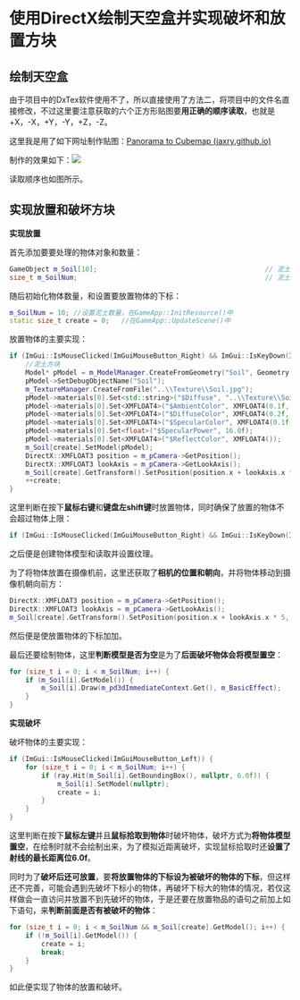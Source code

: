 # 使用DirectX绘制天空盒并实现破坏和放置方块

## 绘制天空盒

由于项目中的DxTex软件使用不了，所以直接使用了方法二，将项目中的文件名直接修改，不过这里要注意获取的六个正方形贴图要**用正确的顺序读取**，也就是+X，-X，+Y，-Y，+Z，-Z。

这里我是用了如下网址制作贴图：[Panorama to Cubemap (jaxry.github.io)](https://jaxry.github.io/panorama-to-cubemap/)

制作的效果如下：![](https://img2024.cnblogs.com/blog/3406761/202404/3406761-20240411225725252-960031312.png)

读取顺序也如图所示。

## 实现放置和破坏方块

**实现放置**

首先添加要要处理的物体对象和数量：
```c++
GameObject m_Soil[10];                                          // 泥土
size_t m_SoilNum;                                  		        // 泥土数量
```

随后初始化物体数量，和设置要放置物体的下标：
```C++
m_SoilNum = 10;	//设置泥土数量，在GameApp::InitResource()中
static size_t create = 0;	//在GameApp::UpdateScene()中
```

放置物体的主要实现：
```c++
if (ImGui::IsMouseClicked(ImGuiMouseButton_Right) && ImGui::IsKeyDown(ImGuiKey_LeftShift) && create < m_SoilNum) {
    //泥土方块
    Model* pModel = m_ModelManager.CreateFromGeometry("Soil", Geometry::CreateBox(2.0f, 2.0f, 2.0f));
    pModel->SetDebugObjectName("Soil");
    m_TextureManager.CreateFromFile("..\\Texture\\Soil.jpg");
    pModel->materials[0].Set<std::string>("$Diffuse", "..\\Texture\\Soil.jpg");
    pModel->materials[0].Set<XMFLOAT4>("$AmbientColor", XMFLOAT4(0.1f, 0.1f, 0.1f, 1.0f));
    pModel->materials[0].Set<XMFLOAT4>("$DiffuseColor", XMFLOAT4(0.2f, 0.2f, 0.2f, 1.0f));
    pModel->materials[0].Set<XMFLOAT4>("$SpecularColor", XMFLOAT4(0.1f, 0.1f, 0.1f, 1.0f));
    pModel->materials[0].Set<float>("$SpecularPower", 16.0f);
    pModel->materials[0].Set<XMFLOAT4>("$ReflectColor", XMFLOAT4());
    m_Soil[create].SetModel(pModel);
    DirectX::XMFLOAT3 position = m_pCamera->GetPosition();
    DirectX::XMFLOAT3 lookAxis = m_pCamera->GetLookAxis();
    m_Soil[create].GetTransform().SetPosition(position.x + lookAxis.x * 5, position.y + lookAxis.y * 5, position.z + lookAxis.z * 5);
    ++create;
}
```

这里判断在按下**鼠标右键**和**键盘左shift键**时放置物体，同时确保了放置的物体不会超过物体上限：

```c++
if (ImGui::IsMouseClicked(ImGuiMouseButton_Right) && ImGui::IsKeyDown(ImGuiKey_LeftShift) && create < m_SoilNum)
```

之后便是创建物体模型和读取并设置纹理。

为了将物体放置在摄像机前，这里还获取了**相机的位置和朝向**，并将物体移动到摄像机朝向前方：
```c++
DirectX::XMFLOAT3 position = m_pCamera->GetPosition();
DirectX::XMFLOAT3 lookAxis = m_pCamera->GetLookAxis();
m_Soil[create].GetTransform().SetPosition(position.x + lookAxis.x * 5, position.y + lookAxis.y * 5, position.z + lookAxis.z * 5);
```

然后便是使放置物体的下标加加。

最后还要绘制物体，这里**判断模型是否为空**是为了**后面破坏物体会将模型置空**：
```c++
for (size_t i = 0; i < m_SoilNum; i++) {
    if (m_Soil[i].GetModel()) {
        m_Soil[i].Draw(m_pd3dImmediateContext.Get(), m_BasicEffect);
    }
}
```

**实现破坏**

破坏物体的主要实现：
```c++
if (ImGui::IsMouseClicked(ImGuiMouseButton_Left)) {
    for (size_t i = 0; i < m_SoilNum; i++) {
        if (ray.Hit(m_Soil[i].GetBoundingBox(), nullptr, 6.0f)) {
            m_Soil[i].SetModel(nullptr);
            create = i;
        }
    }
}
```

这里判断在按下**鼠标左键**并且**鼠标拾取到物体**时破坏物体，破坏方式为**将物体模型置空**，在绘制时就不会绘制出来，为了模拟近距离破坏，实现鼠标拾取时还**设置了射线的最长距离位6.0f**。

同时为了**破坏后还可放置**，要**将放置物体的下标设为被破坏的物体的下标**，但这样还不完善，可能会遇到先破坏下标小的物体，再破坏下标大的物体的情况，若仅这样做会一直访问并放置不到先破坏的物体，于是还要在放置物品的语句之前加上如下语句，来**判断前面是否有被破坏的物体**：
```c++
for (size_t i = 0; i < m_SoilNum && m_Soil[create].GetModel(); i++) {
    if (!m_Soil[i].GetModel()) {
        create = i;
        break;
    }
}
```

如此便实现了物体的放置和破坏。